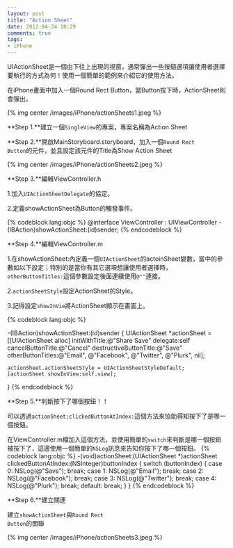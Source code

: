 ```yaml
---
layout: post
title: "Action Sheet"
date: 2012-04-24 10:29
comments: true
tags: 
- iPhone
---
```

UIActionSheet是一個由下往上出現的視窗，通常彈出一些按鈕選項讓使用者選擇要執行的方式為何！使用一個簡單的範例來介紹它的使用方法。

在iPhone畫面中加入一個Round Rect Button，當Button按下時，ActionSheet則會彈出。

{% img center /images/iPhone/actionSheets1.jpeg %}

**Step 1.**建立一個<code>SingleView</code>的專案，專案名稱為Action Sheet

**Step 2.**開啟MainStoryboard.storyboard，加入一個<code>Round Rect Button</code>的元件，並且設定該元件的Title為Show Action Sheet

<!-- more -->

{% img center /images/iPhone/actionSheets2.jpeg %}

**Step 3.**編輯ViewController.h

1.加入<code>UIActionSheetDelegate</code>的協定。

2.定義showActionSheet為Button的觸發事件。

{% codeblock lang:objc %}
@interface ViewController : UIViewController<UIActionSheetDelegate>
-(IBAction)showActionSheet:(id)sender;
{% endcodeblock %}

**Step 4.**編輯ViewController.m

1.在showActionSheet:內定義一個<code>UIActionSheet</code>的actoinSheet變數，當中的參數如以下設定；特別的是當你有其它選項想讓使用者選擇時，<code>otherButtonTitles:</code>這個參數設定後面連續使用<code>@""</code>連接。

2.<code>actionSheetStyle</code>設定ActionSheet的Style。

3.記得設定<code>showInVie</code>將ActionSheet顯示在畫面上。

{% codeblock lang:objc %}

-(IBAction)showActionSheet:(id)sender
{
    UIActionSheet *actionSheet = [[UIActionSheet alloc] initWithTitle:@"Share Save"
    			delegate:self
				cancelButtonTitle:@"Cancel" 
			    destructiveButtonTitle:@"Save" 
			    otherButtonTitles:@"Email", @"Facebook", @"Twitter", @"Plurk", nil];

    actionSheet.actionSheetStyle = UIActionSheetStyleDefault;
    [actionSheet showInView:self.view];
}
{% endcodeblock %}

**Step 5.**判斷按下了哪個按鈕！！

可以透過<code>actionSheet:clickedButtonAtIndex:</code>這個方法來協助得知按下了是哪一個按鈕。

在ViewController.m檔加入這個方法，並使用簡單的<code>switch</code>來判斷是哪一個按鈕被按下了，這邊使用一個簡單的<code>NSLog</code>訊息來告知你按下了哪一個按鈕。
{% codeblock lang:objc %}
-(void)actionSheet:(UIActionSheet *)actionSheet clickedButtonAtIndex:(NSInteger)buttonIndex
{
    switch (buttonIndex) {
        case 0:
            NSLog(@"Save");
            break;
        case 1:
            NSLog(@"Email");
            break;
        case 2:
            NSLog(@"Facebook");
            break;
        case 3:
            NSLog(@"Twitter");
            break;
        case 4:
            NSLog(@"Plurk");
            break;
        default:
            break;
    }
}
{% endcodeblock %}

**Step 6.**建立關連

建立<code>showActionSheet</code>與<code>Round Rect Button</code>的關聯

{% img center /images/iPhone/actionSheets3.jpeg %}